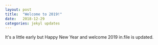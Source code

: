 ```yaml
---
layout: post
title:  "Welcome to 2019!"
date:   2018-12-29 
categories: jekyl updates
---
```

It's a little early but Happy New Year and welcome 2019 in.file is updated.


